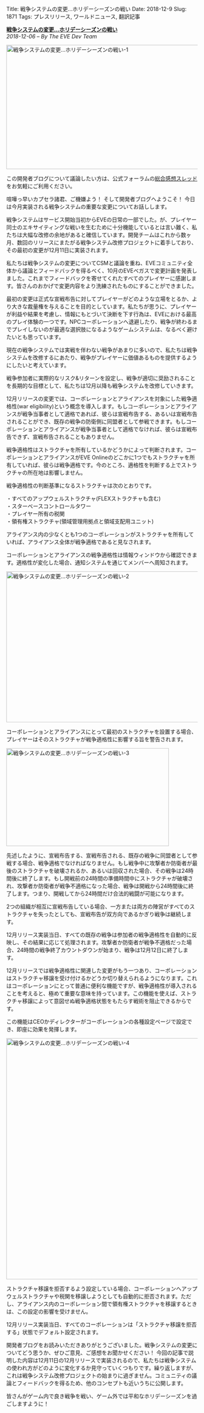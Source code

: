 Title: 戦争システムの変更…ホリデーシーズンの戦い
Date: 2018-12-9
Slug: 1871
Tags: プレスリリース, ワールドニュース, 翻訳記事

<p class="lead"><strong><a href="https://www.eveonline.com/article/pjblu1/war-declaration-changes-the-war-adjacent-to-christmas">戦争システムの変更…ホリデーシーズンの戦い</a></strong><br/>
<em>2018-12-06 – By The EVE Dev Team</em></p>
<p style="margin-bottom: 1em;"><img alt="戦争システムの変更…ホリデーシーズンの戦い-1" class="alignnone" height="326" src="https://evekatsu.github.io/parrot-archives/images/1871-1.jpg" width="580"/></p>
<p>この開発者ブログについて議論したい方は、公式フォーラムの<a href="https://forums.eveonline.com/t/devblog-war-declaration-changes-the-war-adjacent-to-christmas/125257">総合感想スレッド</a>をお気軽にご利用ください。</p>
<p>喧嘩っ早いカプセラ諸君、ご機嫌よう！ そして開発者ブログへようこそ！ 今日は今月実装される戦争システムの重要な変更についてお話しします。</p>
<p>戦争システムはサービス開始当初からEVEの日常の一部でした。が、プレイヤー同士のエキサイティングな戦いを生むために十分機能しているとは言い難く、私たちは大幅な改修の余地があると確信しています。開発チームはこれから数ヶ月、数回のリリースにまたがる戦争システム改修プロジェクトに着手しており、その最初の変更が12月11日に実装されます。</p>
<p>私たちは戦争システムの変更についてCSMと議論を重ね、EVEコミュニティ全体から議論とフィードバックを得るべく、10月のEVEベガスで変更計画を発表しました。これまでフィードバックを寄せてくれたすべてのプレイヤーに感謝します。皆さんのおかげで変更内容をより洗練されたものにすることができました。</p>
<p>最初の変更は正式な宣戦布告に対してプレイヤーがどのような立場をとるか、より大きな裁量権を与えることを目的としています。私たちが思うに、プレイヤーが利益や結果を考慮し、情報にもとづいて決断を下す行為は、EVEにおける最高のプレイ体験の一つです。NPCコーポレーションへ退避したり、戦争が終わるまでプレイしないのが最適な選択肢になるようなゲームシステムは、なるべく避けたいとも思っています。</p>
<p>現在の戦争システムでは実戦を伴わない戦争があまりに多いので、私たちは戦争システムを改修するにあたり、戦争がプレイヤーに価値あるものを提供するようにしたいと考えています。</p>
<p>戦争参加者に実際的なリスク&amp;リターンを設定し、戦争が適切に奨励されることを長期的な目標として、私たちは12月以降も戦争システムを改修していきます。</p>
<p></p>
<p>12月リリースの変更では、コーポレーションとアライアンスを対象にした戦争適格性(war eligibility)という概念を導入します。もしコーポレーションとアライアンスが戦争当事者として適格であれば、彼らは宣戦布告する、あるいは宣戦布告されることができ、既存の戦争の防衛側に同盟者として参戦できます。もしコーポレーションとアライアンスが戦争当事者として適格でなければ、彼らは宣戦布告できず、宣戦布告されることもありません。</p>
<p>戦争適格性はストラクチャを所有しているかどうかによって判断されます。コーポレーションとアライアンスがEVE Onlineのどこかに1つでもストラクチャを所有していれば、彼らは戦争適格です。今のところ、適格性を判断する上でストラクチャの所在地は影響しません。</p>
<p>戦争適格性の判断基準になるストラクチャは次のとおりです。</p>
<p>・すべてのアップウェルストラクチャ(FLEXストラクチャも含む)<br/>
・スターベースコントロールタワー<br/>
・プレイヤー所有の税関<br/>
・領有権ストラクチャ(領域管理用拠点と領域支配用ユニット)</p>
<p>アライアンス内の少なくとも1つのコーポレーションがストラクチャを所有していれば、アライアンス全体が戦争適格であると見なされます。</p>
<p>コーポレーションとアライアンスの戦争適格性は情報ウィンドウから確認できます。適格性が変化した場合、通知システムを通じてメンバーへ周知されます。</p>
<p style="margin-bottom: 1em;"><img alt="戦争システムの変更…ホリデーシーズンの戦い-2" class="alignnone" height="396" src="https://evekatsu.github.io/parrot-archives/images/1871-2.png" width="580"/></p>
<p>コーポレーションとアライアンスにとって最初のストラクチャを設置する場合、プレイヤーはそのストラクチャが戦争適格性に影響する旨を警告されます。</p>
<p style="margin-bottom: 1em;"><img alt="戦争システムの変更…ホリデーシーズンの戦い-3" class="alignnone" height="257" src="https://evekatsu.github.io/parrot-archives/images/1871-3.png" width="428"/></p>
<p>先述したように、宣戦布告する、宣戦布告される、既存の戦争に同盟者として参戦する場合、戦争適格でなければなりません。もし戦争中に攻撃者か防衛者が最後のストラクチャを破壊されるか、あるいは回収された場合、その戦争は24時間後に終了します。もし開戦前の24時間の準備時間中にストラクチャが破壊され、攻撃者か防衛者が戦争不適格になった場合、戦争は開戦から24時間後に終了します。つまり、開戦してから24時間だけ合法的戦闘が可能になります。</p>
<p>2つの組織が相互に宣戦布告している場合、一方または両方の陣営がすべてのストラクチャを失ったとしても、宣戦布告が双方向であるかぎり戦争は継続します。</p>
<p>12月リリース実装当日、すべての既存の戦争は参加者の戦争適格性を自動的に反映し、その結果に応じて処理されます。攻撃者か防衛者が戦争不適格だった場合、24時間の戦争終了カウントダウンが始まり、戦争は12月12日に終了します。</p>
<p></p>
<p>12月リリースでは戦争適格性に関連した変更がもう一つあり、コーポレーションはストラクチャ移譲を受け付けるかどうか切り替えられるようになります。これはコーポレーションにとって普通に便利な機能ですが、戦争適格性が導入されることを考えると、極めて重要な意味を持っています。この機能を使えば、ストラクチャ移譲によって意図せぬ戦争適格状態をもたらす戦術を阻止できるからです。</p>
<p>この機能はCEOかディレクターがコーポレーションの各種設定ページで設定でき、即座に効果を発揮します。</p>
<p style="margin-bottom: 1em;"><img alt="戦争システムの変更…ホリデーシーズンの戦い-4" class="alignnone" height="633" src="https://evekatsu.github.io/parrot-archives/images/1871-4.png" width="548"/></p>
<p>ストラクチャ移譲を拒否するよう設定している場合、コーポレーションへアップウェルストラクチャや税関を移譲しようとしても自動的に拒否されます。ただし、アライアンス内のコーポレーション間で領有権ストラクチャを移譲するときは、この設定の影響を受けません。</p>
<p>12月リリース実装当日、すべてのコーポレーションは「ストラクチャ移譲を拒否する」状態でデフォルト設定されます。</p>
<p>開発者ブログをお読みいただきありがとうございました。戦争システムの変更についてどう思うか、ぜひご意見、ご感想をお聞かせください！ 今回の記事で説明した内容は12月11日の12月リリースで実装されるので、私たちは戦争システムの使われ方がどのように変化するか見守っていくつもりです。繰り返しますが、これは戦争システム改修プロジェクトの始まりに過ぎません。コミュニティの議論とフィードバックを得るため、他のコンセプトも近いうちに公開します。</p>
<p>皆さんがゲーム内で良き戦争を戦い、ゲーム外では平和なホリデーシーズンを過ごしますように！</p>

